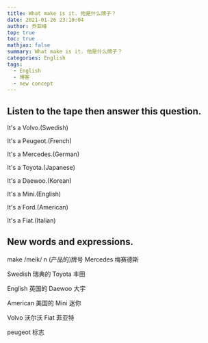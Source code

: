 ```yaml
---
title: What make is it. 他是什么牌子？
date: 2021-01-26 23:10:04
author: 乔亚峰
top: true
toc: true
mathjax: false
summary: What make is it. 他是什么牌子？
categories: English
tags:
  - English
  - 博客
  - new concept
---
```


## Listen to the tape then answer this question. 

It's a Volvo.(Swedish)

It's a Peugeot.(French)

It's a Mercedes.(German)

It's a Toyota.(Japanese)

It's a Daewoo.(Korean)

It's a Mini.(English)

It's a Ford.(American)

It's a Fiat.(Italian)



## New words and expressions.

make /meik/ n (产品的)牌号		Mercedes   梅赛德斯

Swedish      瑞典的		Toyota   丰田

English   英国的		Daewoo   大宇

American    美国的	Mini  迷你

Volvo   沃尔沃		Fiat   菲亚特

peugeot  标志
